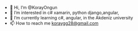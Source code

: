 - 👋 Hi, I’m @KorayOngun
- 👀 I’m interested in c# xamarin, python django,angular, 
- 🌱 I’m currently learning c#, angular, in the Akdeniz university
- 📫 How to reach me koraygg28@gmail.com
    
